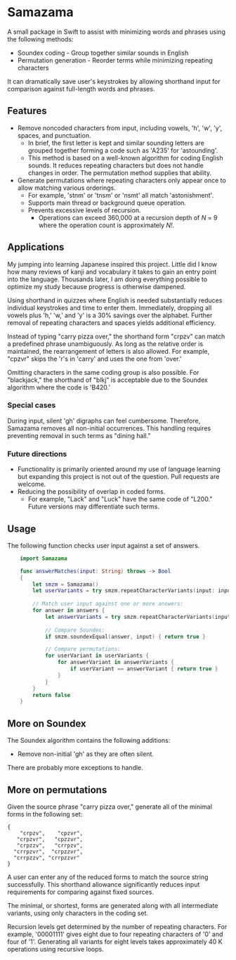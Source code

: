 # Samazama

A small package in Swift to assist with minimizing words and phrases using the following methods:

- Soundex coding - Group together similar sounds in English
- Permutation generation - Reorder terms while minimizing repeating characters

It can dramatically save user's keystrokes by allowing shorthand input for comparison against full-length words and phrases.

##  Features

- Remove noncoded characters from input, including vowels, 'h', 'w', 'y', spaces, and punctuation.
  - In brief, the first letter is kept and similar sounding letters are grouped together forming a code such as 'A235' for 'astounding'.
  - This method is based on a well-known algorithm for coding English sounds. It reduces repeating characters but does not handle changes in order. The permutation method supplies that ability.
- Generate permutations where repeating characters only appear once to allow matching various orderings.
  - For example, 'stnm' or 'tnsm' or 'nsmt' all match 'astonishment'.
  - Supports main thread or background queue operation.
  - Prevents excessive levels of recursion.
    - Operations can exceed 360,000 at a recursion depth of _N_ = 9 where the operation count is approximately _N!._

## Applications

My jumping into learning Japanese inspired this project. Little did I know how many reviews of kanji and vocabulary it takes to gain an entry point into the language. Thousands later, I am doing everything possible to optimize my study because progress is otherwise dampened.

Using shorthand in quizzes where English is needed substantially reduces individual keystrokes and time to enter them. Immediately, dropping all vowels plus 'h,' 'w,' and 'y' is a 30% savings over the alphabet. Further removal of repeating characters and spaces yields additional efficiency.

Instead of typing "carry pizza over," the shorthand form "crpzv" can match a predefined phrase unambiguously. As long as the relative order is maintained, the rearrangement of letters is also allowed. For example, "cpzvr" skips the 'r's in 'carry' and uses the one from 'over.'

Omitting characters in the same coding group is also possible. For "blackjack," the shorthand of "blkj" is acceptable due to the Soundex algorithm where the code is 'B420.'

### Special cases

During input, silent 'gh' digraphs can feel cumbersome. Therefore, Samazama removes all non-initial occurrences. This handling requires preventing removal in such terms as "dining hall."

### Future directions

- Functionality is primarily oriented around my use of language learning but expanding this project is not out of the question. Pull requests are welcome.
- Reducing the possibility of overlap in coded forms.
  - For example, "Lack" and "Luck" have the same code of "L200." Future versions may differentiate such terms.

## Usage

The following function checks user input against a set of answers.
```swift
    import Samazama

    func answerMatches(input: String) throws -> Bool 
    {
        let smzm = Samazama()                
        let userVariants = try smzm.repeatCharacterVariants(input: input)
        
        // Match user input against one or more answers:
        for answer in answers {                        
            let answerVariants = try smzm.repeatCharacterVariants(input: answer)
            
            // Compare Soundex:                            
            if smzm.soundexEqual(answer, input) { return true }

            // Compare permutations:
            for userVariant in userVariants { 
                for answerVariant in answerVariants {
                    if userVariant == answerVariant { return true }
                }
            }
        }
        return false     
    }   
 ```

## More on Soundex

The Soundex algorithm contains the following additions:

- Remove non-initial 'gh' as they are often silent.

There are probably more exceptions to handle.

## More on permutations

Given the source phrase "carry pizza over," generate all of the minimal forms in the following set:

```
{ 
    "crpzv",    "cpzvr", 
   "crpzvr",   "cpzzvr",
   "crpzzv",   "crrpzv",
  "crrpzvr",  "crpzzvr", 
  "crrpzzv", "crrpzzvr" 
} 
```

A user can enter any of the reduced forms to match the source string successfully. This shorthand allowance significantly reduces input requirements for comparing against fixed sources.

The minimal, or shortest, forms are generated along with all intermediate variants, using only characters in the coding set.

Recursion levels get determined by the number of repeating characters. For example, '00001111' gives eight due to four repeating characters of '0' and four of '1'. Generating all variants for eight levels takes approximately 40 K operations using recursive loops.
